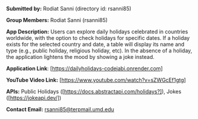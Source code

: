 **Submitted by:** Rodiat Sanni (directory id: rsanni85)

**Group Members:** Rodiat Sanni (rsanni85)

**App Description:** Users can explore daily holidays celebrated in countries worldwide, with the option to check holidays for specific dates. If a holiday exists for the selected country and date, a table will display its name and type (e.g., public holiday, religious holiday, etc). In the absence of a holiday, the application lightens the mood by showing a joke instead.

**Application Link**: [https://dailyholidays-codejabi.onrender.com]

**YouTube Video Link:** [https://www.youtube.com/watch?v=sZWGcEf1gtg]

**APIs:** Public Holidays ([https://docs.abstractapi.com/holidays?]), Jokes ([https://jokeapi.dev/])

**Contact Email:**  rsanni85@terpmail.umd.edu